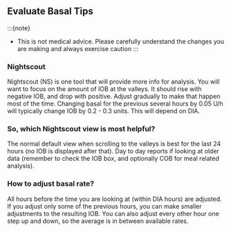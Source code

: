 ## Evaluate Basal Tips

:::{note}
   - This is not medical advice. Please carefully understand the changes you are making and always exercise caution
:::

### Nightscout
Nightscout (NS) is one tool that will provide more info for analysis. You will want to focus on the amount of IOB at the valleys. It should rise with negative IOB, and drop with positive. Adjust gradually to make that happen most of the time. Changing basal for the previous several hours by 0.05 U/h will typically change IOB by 0.2 - 0.3 units. This will depend on DIA.

### So, which Nightscout view is most helpful?
The normal default view when scrolling to the valleys is best for the last 24 hours (no IOB is displayed after that).
Day to day reports if looking at older data (remember to check the IOB box, and optionally COB for meal related analysis).

### How to adjust basal rate?
All hours before the time you are looking at (within DIA hours) are adjusted. If you adjust only some of the previous hours, you can make smaller adjustments to the resulting IOB. You can also adjust every other hour one step up and down, so the average is in between available rates.
